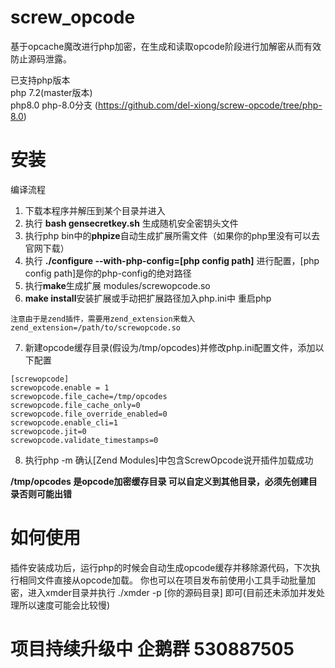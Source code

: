 # screw_opcode
基于opcache魔改进行php加密，在生成和读取opcode阶段进行加解密从而有效防止源码泄露。

已支持php版本  
php 7.2(master版本)  
php8.0 php-8.0分支 (https://github.com/del-xiong/screw-opcode/tree/php-8.0)

# 安装

编译流程
1. 下载本程序并解压到某个目录并进入
2. 执行 **bash gensecretkey.sh** 生成随机安全密钥头文件
3. 执行php bin中的**phpize**自动生成扩展所需文件（如果你的php里没有可以去官网下载）
4. 执行 **./configure --with-php-config=[php config path]** 进行配置，[php config path]是你的php-config的绝对路径
5. 执行**make**生成扩展 modules/screwopcode.so
6. **make install**安装扩展或手动把扩展路径加入php.ini中 重启php
```
注意由于是zend插件，需要用zend_extension来载入
zend_extension=/path/to/screwopcode.so
```
7. 新建opcode缓存目录(假设为/tmp/opcodes)并修改php.ini配置文件，添加以下配置
```
[screwopcode]
screwopcode.enable = 1
screwopcode.file_cache=/tmp/opcodes
screwopcode.file_cache_only=0
screwopcode.file_override_enabled=0
screwopcode.enable_cli=1
screwopcode.jit=0
screwopcode.validate_timestamps=0
```
8. 执行php -m 确认[Zend Modules]中包含ScrewOpcode说开插件加载成功

**/tmp/opcodes 是opcode加密缓存目录 可以自定义到其他目录，必须先创建目录否则可能出错**

# 如何使用
插件安装成功后，运行php的时候会自动生成opcode缓存并移除源代码，下次执行相同文件直接从opcode加载。
你也可以在项目发布前使用小工具手动批量加密，进入xmder目录并执行 ./xmder -p [你的源码目录] 即可(目前还未添加并发处理所以速度可能会比较慢)

# 项目持续升级中 企鹅群 530887505
